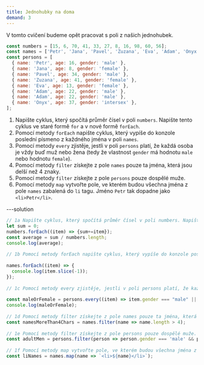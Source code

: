 ```yaml
---
title: Jednohubky na doma
demand: 3
---
```


V tomto cvičení budeme opět pracovat s poli z našich jednohubek.

```js
const numbers = [15, 6, 70, 41, 33, 27, 8, 16, 98, 60, 56];
const names = ['Petr', 'Jana', 'Pavel', 'Zuzana', 'Eva', 'Adam', 'Onyx'];
const persons = [
  { name: 'Petr', age: 16, gender: 'male' },
  { name: 'Jana', age: 8, gender: 'female' },
  { name: 'Pavel', age: 34, gender: 'male' },
  { name: 'Zuzana', age: 41, gender: 'female' },
  { name: 'Eva', age: 13, gender: 'female' },
  { name: 'Adam', age: 22, gender: 'male' },
  { name: 'Adam', age: 22, gender: 'male' },
  { name: 'Onyx', age: 37, gender: 'intersex' },
];
```

1. Napište cyklus, který spočítá průměr čísel v poli `numbers`. Napište tento cyklus ve staré formě `for` a v nové formě `forEach`.
1. Pomocí metody `forEach` napište cyklus, který vypíše do konzole poslední písmeno z každného jména v poli `names`.
1. Pomocí metody `every` zjistěje, jestli v poli `persons` platí, že každá osoba je vždy buď muž nebo žena (tedy že vlastnost `gender` má hodnotu `male` nebo hodnotu `female`).
1. Pomocí metody `filter` získejte z pole `names` pouze ta jména, která jsou delší než 4 znaky.
1. Pomocí metody `filter` získejte z pole `persons` pouze dospělé muže.
1. Pomocí metody `map` vytvořte pole, ve kterém budou všechna jména z pole `names` zabalená do `li` tagu. Jméno `Petr` tak dopadne jako `<li>Petr</li>`.

---solution

```js
// 1a Napište cyklus, který spočítá průměr čísel v poli numbers. Napište tento cyklus ve staré formě for a v nové formě forEach.
let sum = 0;
numbers.forEach((item) => {sum+=item});
const average = sum / numbers.length;
console.log(average);
​
// 1b Pomocí metody forEach napište cyklus, který vypíše do konzole poslední písmeno z každného jména v poli names.
​
names.forEach((item) => {
  console.log(item.slice(-1));
});
​
// 1c Pomocí metody every zjistěje, jestli v poli persons platí, že každá osoba je vždy buď muž nebo žena (tedy že vlastnost gender má hodnotu male nebo hodnotu female).
​
const maleOrFemale = persons.every((item) => item.gender === "male" || item.gender === "female");
console.log(maleOrFemale);
​
// 1d Pomocí metody filter získejte z pole names pouze ta jména, která jsou delší než 4 znaky.
const namesMoreThan4Chars = names.filter(name => name.length > 4);
​
// 1e Pomocí metody filter získejte z pole persons pouze dospělé muže.
const adultMen = persons.filter(person => person.gender === 'male' && person.age >= 18);
​
// 1f Pomocí metody map vytvořte pole, ve kterém budou všechna jména z pole names zabalená do li tagu. Jméno Petr tak dopadne jako <li>Petr</li>.
const liNames = names.map(name => `<li>${name}</li>`);
```
